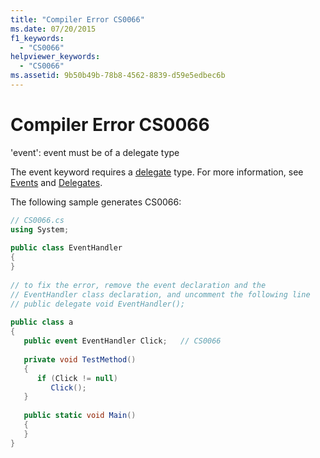 ```yaml
---
title: "Compiler Error CS0066"
ms.date: 07/20/2015
f1_keywords: 
  - "CS0066"
helpviewer_keywords: 
  - "CS0066"
ms.assetid: 9b50b49b-78b8-4562-8839-d59e5edbec6b
---
```

# Compiler Error CS0066
'event': event must be of a delegate type  
  
 The event keyword requires a [delegate](../language-reference/builtin-types/reference-types.md) type. For more information, see [Events](../programming-guide/events/index.md) and [Delegates](../programming-guide/delegates/index.md).  
  
 The following sample generates CS0066:  
  
```csharp  
// CS0066.cs  
using System;  
  
public class EventHandler  
{  
}  
  
// to fix the error, remove the event declaration and the  
// EventHandler class declaration, and uncomment the following line  
// public delegate void EventHandler();  
  
public class a  
{  
   public event EventHandler Click;   // CS0066  
  
   private void TestMethod()  
   {  
      if (Click != null)  
         Click();  
   }  
  
   public static void Main()  
   {  
   }  
}  
```
